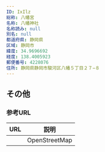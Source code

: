 ```yaml
---
ID: IxIlz
総称: 八幡宮
名称: 八幡神社
名称読み: null
別名: null
都道府県: 静岡県
区域: 静岡市
緯度: 34.9696692
経度: 138.4005923
郵便番号: 4228076
住所: 静岡県静岡市駿河区八幡５丁目２７−８
---
```


## その他

### 参考URL

| URL | 説明          |
| --- | ------------- |
|     | OpenStreetMap |
